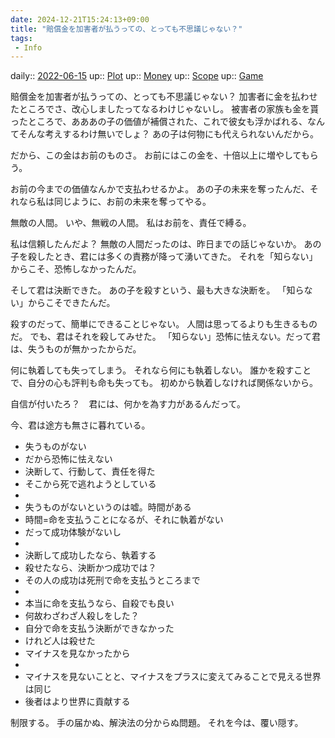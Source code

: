 ```yaml
---
date: 2024-12-21T15:24:13+09:00
title: "賠償金を加害者が払うっての、とっても不思議じゃない？"
tags:
 - Info
---
```


daily:: [2022-06-15](/Daily_Note/2022-06-15.md)
up:: [Plot](Bar/Novel/Chaos/Plot.md)
up:: [Money](Bar/Novel/Topics/Money.md)
up:: [Scope](Bar/Novel/Topics/Scope.md)
up:: [Game](Bar/Novel/Topics/Game.md)

賠償金を加害者が払うっての、とっても不思議じゃない？
加害者に金を払わせたところでさ、改心しましたってなるわけじゃないし。
被害者の家族も金を貰ったところで、あああの子の価値が補償された、これで彼女も浮かばれる、なんてそんな考えするわけ無いでしょ？
あの子は何物にも代えられないんだから。

だから、この金はお前のものさ。
お前にはこの金を、十倍以上に増やしてもらう。

お前の今までの価値なんかで支払わせるかよ。
あの子の未来を奪ったんだ、それなら私は同じように、お前の未来を奪ってやる。

無敵の人間。
いや、無戦の人間。
私はお前を、責任で縛る。


私は信頼したんだよ？
無敵の人間だったのは、昨日までの話じゃないか。
あの子を殺したとき、君には多くの責務が降って湧いてきた。
それを「知らない」からこそ、恐怖しなかったんだ。

そして君は決断できた。
あの子を殺すという、最も大きな決断を。
「知らない」からこそできたんだ。

殺すのだって、簡単にできることじゃない。
人間は思ってるよりも生きるものだ。
でも、君はそれを殺してみせた。
「知らない」恐怖に怯えない。だって君は、失うものが無かったからだ。

何に執着しても失ってしまう。
それなら何にも執着しない。
誰かを殺すことで、自分の心も評判も命も失っても。
初めから執着しなければ関係ないから。

自信が付いたろ？　君には、何かを為す力があるんだって。

今、君は途方も無さに暮れている。


  - 失うものがない
  - だから恐怖に怯えない
  - 決断して、行動して、責任を得た
  - そこから死で逃れようとしている
  -
  - 失うものがないというのは嘘。時間がある
  - 時間=命を支払うことになるが、それに執着がない
  - だって成功体験がないし
  -
  - 決断して成功したなら、執着する
  - 殺せたなら、決断かつ成功では？
  - その人の成功は死刑で命を支払うところまで
  -
  - 本当に命を支払うなら、自殺でも良い
  - 何故わざわざ人殺しをした？
  - 自分で命を支払う決断ができなかった
  - けれど人は殺せた
  - マイナスを見なかったから
  -
  - マイナスを見ないことと、マイナスをプラスに変えてみることで見える世界は同じ
  - 後者はより世界に貢献する


制限する。
手の届かぬ、解決法の分からぬ問題。
それを今は、覆い隠す。




